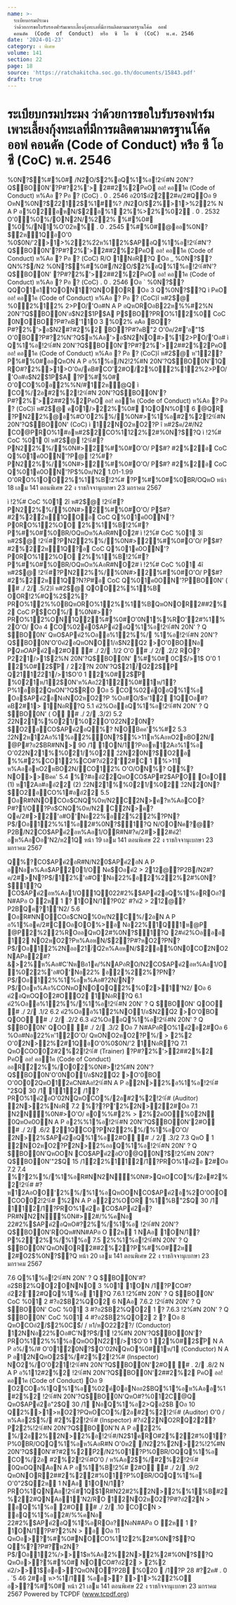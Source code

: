 ```yaml
---
name: >-
  ระเบียบกรมประมง
  ว่าด้วยการขอใบรับรองฟาร์มเพาะเลี้ยงกุ้งทะเลที่มีการผลิตตามมาตรฐานโค้ด  ออฟ 
  คอนดัค  (Code  of  Conduct)  หรือ  ซี  โอ  ซี  (CoC)  พ.ศ. 2546
date: '2024-01-23'
category: ง พิเศษ
volume: 141
section: 22
page: 18
source: 'https://ratchakitcha.soc.go.th/documents/15843.pdf'
draft: true
---
```


# ระเบียบกรมประมง ว่าด้วยการขอใบรับรองฟาร์มเพาะเลี้ยงกุ้งทะเลที่มีการผลิตตามมาตรฐานโค้ด  ออฟ  คอนดัค  (Code  of  Conduct)  หรือ  ซี  โอ  ซี  (CoC)  พ.ศ. 2546

%0N?$%#%0# /N2O/$2%อQ%1%อ!2%์#N 20N'?Q$BO0N'?P#?2%'> 2##2%2PคO ออ! คอ1ค (Code of Conduct) ห%Aอ ? Pอ ? (CoC) . 0 . 2546 อ201$อํ222#ค/2#QOอ 9 OหN%0N?$2ํ212$%1#%? /N2O/$2%>1>%22% N A P อ%02อหN/$2อ%1 2%%>2%%02 . 0 . 2532 O'0%0%/ON2N/%22% %#%0# %0%/N1%O'02ห%์ . 0 . 2545 %#%0#@ออ%0N?$ํ2ห1QอO'0 %0$0N/'2>1>%22%2ํ2ห%12%$APอQ%1%อ!2%์#N'?Q$BO0N'?P#?2%'>2##2%2PคO ออ! คอ1ค (Code of Conduct) ห%Aอ ? Pอ ? (CoC) R/O 1NอR?Q Oอ _ %0N?$?QN%?$/N2 %0N?$%#%0#/N2O/$2%อQ%1%อ!2%์#N'?Q$BO0N' ?P#?2%'>2##2%2PคO ออ! คอ1ค (Code of Conduct) ห%Aอ ? Pอ ? (CoC) . 0 . 2546 Oอ ` %0N?$?QQO1ค11QON1?QNOOR Oอ 3 Q%0N?$?Q ì PคO ออ! คอ1ค (Code of Conduct) ห%Aอ ? Pอ ? (CoC)î ห#2$@ %02%12% 2>PO/'Oอ#N A P อQหOROอB22ห%%#2%N 20N'?Q$BO0N'อ$N2$1P$A P$BO?PRO%12%0 CoC 0NOBO?P#?คB'110 3 %02% คAอ BO?P#?2%'>อ$N2#?#2%2 BO?P#?คB"2 O'0ค/2#'อ"1$ O'0BO?P#?2%N'?Q$ห%Aอ'>อ$N2NO#>%12>PO/'Oอ# ì Q%1%อ!2%์#N 20N'?Q$BO0N'?P#?2%'>2##2%2PคO ออ! คอ1ค (Code of Conduct) ห%Aอ ? Pอ ? (CoC)î ห#2$@ ห'12?P%#%0#ออQหON A P อ%1%อ/N2!2%์#N 20N'?Q$BO0N'1Q RO#?2%>1>O'0ค/คB#CO'2#O/2%02%12%2>PO/'Oอ#อ$N2$1P$A ?P%#%0# O'0CO%0อ2%%N/#1ํ2ห@Q ì CO%/2อ#2%2!2%์#N 20N'?Q$BO0N'?P#?2%'>2##2%2PคO ออ! คอ1ค (Code of Conduct) ห%Aอ ? Pอ ? (CoC)î ห#2$@ ค01/>22%%0# 1QON%01 6 @QR ?PN22%@อ%#O'02%%/%0N#>%1%อ#2%2!2%์#N 20N'?Q$BO0N' (CoC) ì 12NO2หO2?P î ห#2$ค/2#/N2 CO@PRO%1#อห#2$2CO%1122%2#%0N?$?Q ì !2%์# CoC %01 0î ห#2$@ !2%์#?PN22%%/%0N#>2%#%0#O'O/ P$#? #2%2อ CoC Q%01ค0ON'?P$%0ห/N2 0-1.00 O'0RO%1QOO2%%1%B!2%์# ?P%#%0#%0BR/OQหO ì !2%์# CoC %01 1î ห#2$@ !2%์#?PN22%%/%0N#>2%#%0#O'O/ P$#? #2%2อ CoC Q%01ค0ON'?P$%0ห/N2 1.01-1.99 O'0RO%1OO2%%1%B!2%์# ?P%#%0#%0BR/OQหO หน้า 18 เลม 141 ตอนพิเศษ 22 ง ราชกิจจานุเบกษา 23 มกราคม 2567

ì !2%์# CoC %01 2î ห#2$@ !2%์#?PN22%%/%0N#>2%#%0#O'O/ P$#?#2%2ํ2ห1QOอ CoC Q%01ค0ON'?P$%0ห/N2 2.00-2.50 P$0RO%12%OO 2%%1%B!2%์#?P%#%0#%0BR/OQหOห%AอR#NO2# ì !2%์# CoC %01 3î ห#2$@ !2%์#?PN22%%/%0N#>2%#%0#O'O/ P$#?#2%2ํ2ห1Q?อ CoC Q%01ค0ON'?P$%0ห/N2 2.51-3.50 P$0RO%12%OO 2%%1%B!2%์#?P%#%0#%0BR/OQหOห%AอR#NO2# ì !2%์# CoC %01 4î ห#2$@ !2%์#?PN22%%/%0N#>2%#%0#O'O/ P$#?#2%2ํ2ห1Q?N$?P$#อ CoC Q%01ค0ON'?P$%0ห/N2 3.51-4.00 ì QOO2%%1%B!2%์#N'?Q$BO0N' ( # ./ 2/ .5/2)î ห#2$@ QOO2%%1%B OOR!2%์#Q%2$2%?PRO%12%%0BQหORO%12%%1%BQหONOR2##2%2 CoC P$CO%/ %0N#>?PRO%12%ON1Q2%#%0#O'0N1%%RO'2#%1%2O'O/ Oอ 4 CO%02ค์0$APคํ2อQ%1%อ!2%์#N 20N' ? Q $BO0N' QหO$APคํ2%Oออ%12%%/ %1%อ!2%์#N 20N'?Q$BO0N'O'0คํ2อQหONO1/อ$N2Qํ2 >O'0BONอ P$QหO$APคํ2อ2#O # ./ 2/ .1/2 O'0 # ./ 2/ .2/2 RO?P221/>1$2%N 20N'?Q$BO0N' %#%0# 0C$์/>1$ O'0 1 2%0#2$ัP / 22?N 20N'?Q$21/์Qํ22$ัP Q2112ํ21/>1$O'0 1 2%0#2$ัP %0ํ21ห/12$0N'ห%Aอ2ํ212%0#1ห/1?P%1อB2QหON'?Q$RO Oอ 5 CO%02ค์0อQ%1%อ Oอ$APคํ2อNอNO2หO2?P %Oอ#O/$ห'12 1QOอ#? คB2#1> 1NอR?Q 5.1 คํ2%OออQ%1%อ!2%์#N 20N' ? Q $BO0N' ( O # ./ 2/ .3/2) 5.2 2ํ2N21%%0ํ21/%02O'02ํ2N20N?$O2อCO$APคํ2อQ%? NOBคค'%%#2 5.3 2ํ2N2ห12Aอ%1%อ2%0N?$%>11ห%AอหO2หBO2N/ @P#?อ2$BR#NN> 90 /1 1ON/1?Pออห12Aอ%1%อ O'02ํ2N21%%0ํ21/%02 2ํ2N20N?$O2อ %%#2%CO12%CO#?อํ22'2#C 1 %>11 ห%AออหO2หBO2N/CO12% O'O/ON%? Q%? NO>>Bคค' 5.4 %?#ออํ22QหOCO$AP#2$APO OอO (1) ห12Aอ#ออํ22 (2) 2ํ2N21%%0ํ21/%02 2ํ2N20N?$O2อCO%1#ออํ22 5.5 OอR#NNOCOอ$CNQ%0ห/N2Cํ2N>ค?ห%AอCO?P#?1/O?Pอ$CNQ%0ห/N2 Cํ2N>ค?Qค/2#>2'อ#O'Nอ22%อ2%22%?PN?P$/Oอ12%%1%อ2#%0N?$1?Q N/OONค?@?P2B/N2CO$APคํ2อห%Aอ1/OR#N#?ค/2#>2#คํ2!้อห%AอOอ'N2/ห21Q หน้า 19 เลม 141 ตอนพิเศษ 22 ง ราชกิจจานุเบกษา 23 มกราคม 2567

Q%?CO$APคํ2อR#N/N20$APคํ2อN A P อNอห%Aอ$AP201/O Nค$Oอคํ2 > 212@?P2B/N2#?ค/2#>N?P$/12%'อ#O'Nอ22%อ2%22%2#%0N?$1?Q CO$APคํ2อห%Aอ1/O1Q022#2%$APคํ2อQ%1%อROอ?N#APอ O ํ2ห 1 ? 1ON/1?P02' #?คํ2 > 212@?P2BQค?1'N2/ 5.6 OอR#NNOCOอ$CNQ%0ห/N2C%/2อN A P อ%1%อค/2#COอOO%>อ Nอ22%1Q1ห@P @P2%22%ROออQหO2#%0N?$1?Q 2#คํ2%Oอออ 12 NO2หO2?Pห%AอหN/$2?P#?หO2?PN?P$/Oอ12%2Nออ21/์Qํ2ห%AอหN/$2อ%0N0COํ2NO2 NAPอ2#? &>2%์ห%Aอ#C'NหBอ1ค/%NAPอRO/N2CO$APคํ2อห%Aอ1/O%0ํ22%'อ#O'Nอ22% อ2%22%?PN?P$/Oอ12%%1%อห%Aอ#?2N/N?P$/Oอห%Aอ%CONหONOQQ2%%0ํ2>1'N2/ Oอ 6 คํ2อQหOQO2#OO2$%0N?$ 1NอR?Q 6.1 คํ2%Oออ%12%%/%1%อ!2%์#N 20N' ? Q $BO0N' QOO # ./ 2/ .1/2 6.2 คํ2%Oออ%12%NO1/อ$N2Qํ2 >O'0BO QOO # ./ 2/ .2/2 6.3 คํ2%OออQ%1%อ!2%์#N 20N' ? Q $BO0N' QOO # ./ 2/ .3/2 Oอ 7 N#APอRO%1คํ2อ2#Oอ 6 %Oอ#Nอ22%ห'12O'O/ QหONO2หO2?P%/ > 2%2 O'0ํ2N>2%2#1QอO'0%0$0N/'2 1NอR?Q 7.1 QหOCOO0ํ2#2%2!2%์# (Trainer) ?P#?2%'>2##2%2 PคO ออ! คอ1ค (Code of Conduct) ออRํ22%%/O0ํ2%0N#>!2%์#N 20N'?Q$BO0N'O'0NO1/อ$N2Qํ2 >O'0BO O'0O0ํ2QหO1ํ2คCN#Aอ!2%์#N A P อํ2N>2%อ%1%อ!2%์# "2$Q 30 /1 112 /1?PRO%1คํ2อO'02NQหOCO%/2อ#2%2!2%์# (Auditor) ํ2N>2%NอR 7.2 %??P'2%ํ2N>22#Oอ 7.1 N2N์%0N#>O'O/ ค0%%#2% > 2%2ค0O%0ํ2N 0QหOค0ON A P อ2%%1%อ!2%์#N 20N'?Q$BO0N'2#O # ./ 2/ .6/2 21QCO?PN22%%/%1%อO'O/ ํ2N>2%$APคํ2อQ%1%อ2#O # ./ 2/ .3/2 7.3 QหO  1 2NO2หO2?Pํ2N>2%ออQ%1%อ!2%์#N 20N' ? Q $BO0N'QหOON CO$APคํ2อO'0@Q0N?$!2%์#N 20N'?Q$BO0N'"2$Q 15 /1ํ22%112/1?PRO%1คํ2อ 2#Oอ 7.2 7.4 %?2%%/%1%อR#NN2N์%0N#>QหOCO%/2อ#2%2!2%์# #?ห12AอOO'2%%/%1%อQหOONCO$APคํ2อ%2O'0OOCOO0ํ2!2%์# %2N A P อํ22%OOR %1%B"2$Q 30 /1 112/1?PRO%1คํ2อ CO$APคํ2อ?PR#NN2N์%0N#>2#/%%คNอ 22#2%$APคํ2อQหO#?2%%/%1%อ !2%์#N 20N'?Q$BO0N'ROQห#NN#APอ O ํ2ห 1 NAอ 1ON/1?P%2'2%%/%1%อ 7.5 2%%1%อ!2%์#N 20N' ? Q $BO0N'QหONOR2##2%2?P%#%0#ํ2ห 2#O2$%0N?$?Q หน้า 20 เลม 141 ตอนพิเศษ 22 ง ราชกิจจานุเบกษา 23 มกราคม 2567

7.6 Q%1%อ!2%์#N 20N' ? Q $BO0N'#?อ2$B2%QO2ONNO 3 %01 1ON /1?PCO#?อํ22'2#QQ%1%อ 1?Q 7.6.1 !2%์#N 20N' ? Q $BO0N' CoC %01 2 #?อ2$B2%QO2 6 NAอ 7.6.2 !2%์#N 20N' ? Q $BO0N' CoC %01 3 #?อ2$B2%QO2 1 ? 7.6.3 !2%์#N 20N' ? Q $BO0N' CoC %01 4 #?อ2$B2%QO2 2 ? Oอ 8 QหOCOอํ2/$2%0C$์/ / ห1/หO222?/ (Conductor) 12NNอ22%Oอ#C'N?P$/1 !2%์#N 20N'?Q$BO0N'?PRO%12%%1%อQหOON2ํ21/>1$O'0 1 2%0#2$ัP N A P อ%/%/# O'01ํ20N?$O'02NQหO%0#1ห/1 (Conductor) N A P อ12NQหO2$%/#2%2!2%์# (Inspector) NO2%/O'0ํ21!2%์#N 20N'?Q$BO0N'2#O # . 2/ .8/2 N A P อ%112#2%2 !2%์#N 20N'?Q$BO0N'2##2%2 PคO ออ! คอ1ค (Code of Conduct) Oอ 9 O2COอ%1Q%1%อ%02ค์0อNออ2$BQ%1%อห%Aออ%1#2%2 !2%์#N 20N'?Q$BO0N'QหO#?%012C@Q QหO$APคํ2อ"2$Q 30 /1 NอQ%1%อ2>Qอ2$B Oอ 10 Q2%>1>หO2?PQหOCO%/2อ#2%2!2%์# (Auditor) O'0 / ห%Aอ2$%/ #2%2!2%์# (Inspector) #?อํ22NO2RQ22?Pํ22%!2%์#N 20N'?Q$BO0N'N A P อํ22% %/2อ2%ํ2N>2%อ!2%์#/N2$1คRO#2%22#%01?P%0BR/OQQ%1%อห%AอR#N O'0ห2 /N22%ํ2N>2%!2%์#N 20N'?Q$0N'#?#2%2Pํ2/N2%01?P%0BR/OQQ%1%อ CO%/2อ #2%2!2%์#O'0 / ห%Aอ2$%/#2%2!2%์# 0QหOQNAอN A P อ%1%B!2%์# 2#O # ./ 2/ .9/2 QหONOR2##2%22#%01?P%0BR/OQQ%1%อ O'0"2$Qํ2ห 1 NAอ 1ON/1?PRO%1QNAอ!2%์#1Q$1R#N22#2%ํ2N>2%%1%B#2%22#QNAอ1'N2/RO 12NO2หO2?P#?อํ22N > อQ%1%อ 2#O # ./ 2/ .10 COCN > อQ%1%อ2#/%%คNอ 22#2%$APคํ2อQ%1%อROอ?NอN#APอ O ํ2ห 1 ? 1ON/1?P#?2%N > อ Oอ 11 QหOอ>?%#%0#NOCO%1122%2#%0N?$?Q Q%??P#?ัห2N?P$/Oอ12%/>>1$ห%Aอ2%ํ2N>2%2#%0N?$?Q QหOอ>?%#%0# NOCO#?อํ22 > 2%2 คํ2/>>1$ออ>?QหONO?P2B %020  /1?P 28 #?2ค# . 0 . `5 46 2#อ ห>%1/1์ %ออ>? >1>%22%O อ>?%#%0# หน้า 21 เลม 141 ตอนพิเศษ 22 ง ราชกิจจานุเบกษา 23 มกราคม 2567 Powered by TCPDF (www.tcpdf.org)
